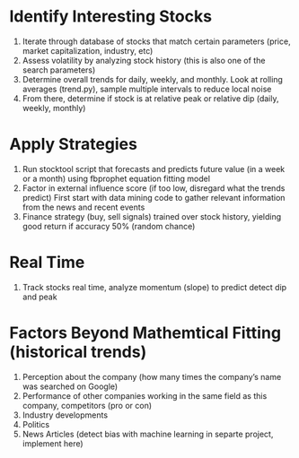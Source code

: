 Identify Interesting Stocks
===========================
1. Iterate through database of stocks that match certain parameters (price, market capitalization, industry, etc)
2. Assess volatility by analyzing stock history (this is also one of the search parameters)
3. Determine overall trends for daily, weekly, and monthly. Look at rolling averages (trend.py), sample multiple intervals to reduce local noise
4. From there, determine if stock is at relative peak or relative dip (daily, weekly, monthly)



Apply Strategies
=================
1. Run stocktool script that forecasts and predicts future value (in a week or a month) using fbprophet equation fitting model 
2. Factor in external influence score (if too low, disregard what the trends predict)
	First start with data mining code to gather relevant information from the news and recent events
3. Finance strategy (buy, sell signals) trained over stock history, yielding good return if accuracy  50% (random chance)

Real Time
=========
1. Track stocks real time, analyze momentum (slope) to predict detect dip and peak


Factors Beyond Mathemtical Fitting (historical trends)
======================================================
1. Perception about the company (how many times the company’s name was searched on Google)
2. Performance of other companies working in the same field as this company, competitors (pro or con)
3. Industry developments
4. Politics
5. News Articles (detect bias with machine learning in separte project, implement here)
